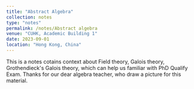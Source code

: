 ```yaml
---
title: "Abstract Algebra"
collection: notes
type: "notes"
permalink: /notes/Abstract algebra
venue: "CUHK, Academic Building 1"
date: 2023-09-01
location: "Hong Kong, China"
---
```


This is a notes cotains context about Field theory, Galois theory, Grothendieck's Galois theory, which can help us familiar with PhD Qualify Exam.
Thanks for our dear algebra teacher, who draw a picture for this material.
